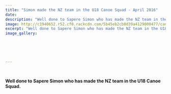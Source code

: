 ```yaml
---
title: "Simon made the NZ team in the U18 Canoe Squad - April 2016"
date: 
description: "Well done to Sapere Simon who has made the NZ team in the U18 Canoe Squad."
image: http://c1940652.r52.cf0.rackcdn.com/5b45eb2cb8d39a4129000477/canoe.gif
excerpt: "Well done to Sapere Simon who has made the NZ team in the U18 Canoe Squad."
image_gallery:
    
    
    
    
    
---
```


<p><strong><br /></strong></p>
<p><strong>Well done to Sapere Simon who has made the NZ team in the U18 Canoe Squad.</strong></p>

